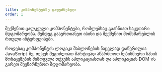 ```yaml
---
title: კომპონენტებზე დაფუძნებული
order: 1
---
```


შექმენით ცალკეული კომპონენტები, რომლებსაც გააჩნიათ საკუთარი მდგომარეობა. შემდეგ გააერთიანეთ ისინი და შექმენით მომხმარებლის რთული ინტერფეისები.

როდესაც კომპონენტის ლოგიკა შაბლონების ნაცვლად დაწერილია JavaScript-ზე, თქვენ შეგიძლიათ მარტივად აწარმოოთ ნებისმიერი სახის მონაცემების მიმოცვლა თქვენს აპლიკაციასთან და აპლიკაციას DOM-ის გარეთ შეუნარჩუნოთ მდგომარეობა.
